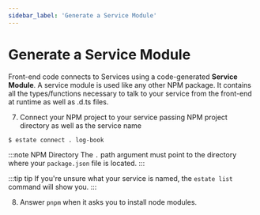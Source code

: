 ```yaml
---
sidebar_label: 'Generate a Service Module'
---
```


# Generate a Service Module

Front-end code connects to Services using a code-generated **Service Module**. A service module is used like any other NPM package. It contains all the types/functions necessary to talk to your service from the front-end at runtime as well as .d.ts files.

7. Connect your NPM project to your service passing NPM project directory as well as the service name

```bash
$ estate connect . log-book
```

:::note NPM Directory
The `.` path argument must point to the directory where your `package.json` file is located.
:::

:::tip tip
If you're unsure what your service is named, the `estate list` command will show you.
:::


8. Answer `pnpm` when it asks you to install node modules.
